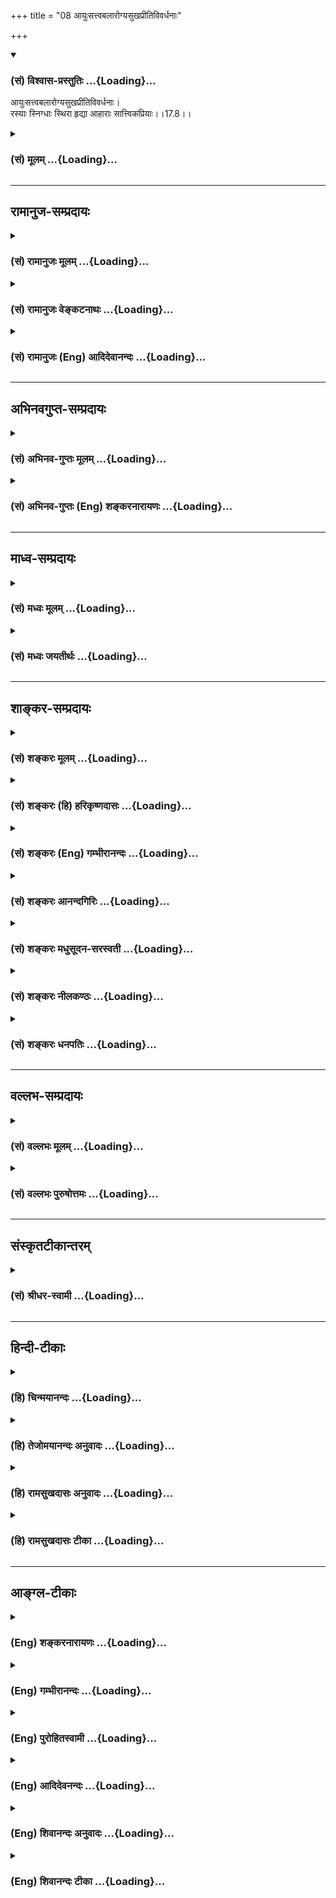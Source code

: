 +++
title = "08 आयुःसत्त्वबलारोग्यसुखप्रीतिविवर्धनाः"

+++
<div class="js_include" newlevelforh1="3" title="(सं) विश्वास-प्रस्तुतिः" unfilled url="/purANam/mahAbhAratam/06-bhIShma-parva/02-bhagavad-gItA-parva/saMskRtam/vishvAsa-prastutiH/17_shraddhA-traya-vibhA/08_AyuHsattvabalArog.md">
<details open><summary><h3>(सं) विश्वास-प्रस्तुतिः ...{Loading}...</h3></summary>

आयुःसत्त्वबलारोग्यसुखप्रीतिविवर्धनाः।  
रस्याः स्निग्धाः स्थिरा हृद्या आहाराः सात्त्विकप्रियाः।।17.8।।
</details>
</div>
<div class="js_include collapsed" newlevelforh1="3" title="(सं) मूलम्" unfilled url="/purANam/mahAbhAratam/06-bhIShma-parva/02-bhagavad-gItA-parva/saMskRtam/mUlam/17_shraddhA-traya-vibhA/08_AyuHsattvabalArog.md">
<details><summary><h3>(सं) मूलम् ...{Loading}...</h3></summary>

आयुःसत्त्वबलारोग्यसुखप्रीतिविवर्धनाः।  
रस्याः स्निग्धाः स्थिरा हृद्या आहाराः सात्त्विकप्रियाः।।17.8।।
</details>
</div>


_________________
## रामानुज-सम्प्रदायः
<div class="js_include collapsed" newlevelforh1="3" title="(सं) रामानुजः मूलम्" unfilled url="/purANam/mahAbhAratam/06-bhIShma-parva/02-bhagavad-gItA-parva/saMskRtam/rAmAnujaH/mUlam/17_shraddhA-traya-vibhA/08_AyuHsattvabalArog.md">
<details><summary><h3>(सं) रामानुजः मूलम् ...{Loading}...</h3></summary>

।।17.8।। सत्त्वगुणोपेतस्य सत्त्वमया आहाराः प्रिया भवन्ति। सत्त्वमयाः च
आहारा **आयु**र्विवर्धनाः पुनः अपि **सत्त्व**स्य विवर्धनाः। सत्त्वम्
अन्तःकरणम्; अन्तःकरणकार्यं ज्ञानम् इह सत्त्वशब्देन
उच्यते। सत्त्वात्सञ्जायते ज्ञानम् (गीता 14।17) इति सत्त्वस्य
ज्ञानविवृद्धिहेतुवचनात्। आहारः अपि सत्त्वमयो ज्ञानविवृद्धिहेतुः। तथा
**बलारोग्य**योः अपि विवर्धनाः; **सुख**प्रीत्योः अपि **विवर्धनाः।**
परिणामकाले स्वयम् एव सुखस्य विवर्धनाः; तथा प्रीतिहेतुभूतकर्मारम्भद्वारेण
प्रीतिवर्धनाः**रस्याः** मधुररसोपेताः; **स्निग्धाः** स्नेहयुक्ताः;
**स्थिराः** स्थिरपरिणामाः; **हृद्याः** रमणीयवेषाः; एवंविधाः सत्त्वमया
**आहाराः;** **सात्त्विक**स्य पुरुषस्य **प्रियाः।**

</details>
</div>
<div class="js_include collapsed" newlevelforh1="3" title="(सं) रामानुजः वेङ्कटनाथः" unfilled url="/purANam/mahAbhAratam/06-bhIShma-parva/02-bhagavad-gItA-parva/saMskRtam/rAmAnujaH/venkaTanAthaH/17_shraddhA-traya-vibhA/08_AyuHsattvabalArog.md">
<details><summary><h3>(सं) रामानुजः वेङ्कटनाथः ...{Loading}...</h3></summary>

  
  
।।17.8।। आयुर्विवर्धनत्वादय आहारगुणाः केचिदायुर्वेदादवगन्तव्याः;
केचिच्छास्त्रनिरपेक्षाः प्रत्यक्षत एव सिद्धाः पूर्वमेव सत्त्वविवृद्ध्या
हि सात्त्विकाहाररुचिरित्यभिप्रायेणाऽऽह -- पुनरपीति। आयुषः
सर्वपुरुषार्थनिष्पादनोपयोगित्वेन प्रथमग्रहणम् सत्त्वस्य तु विशेषतो
मुमुक्षोरपेक्षितत्वात्तदनन्तरोक्तिः। आहारशुद्धौ सत्त्वशुद्धिः
सत्त्वशुद्धौ ध्रुवा स्मृतिः \[छां.उ.7।26।2\] इति
श्रुतेरुपबृंहणार्थत्वादाहारसाध्यसत्त्वविवृद्धिज्ञानपर्यन्तेत्यभिप्रायेण
ज्ञाने सत्त्वशब्दमुपचारयितुं तत्कारणे तावदवतारयति --
सत्त्वमन्तःकरणमिति। द्रव्यासुव्यवसायेषु सत्त्वमस्त्री तु जन्तुषु
\[अमरः3।3।212\] इति ज्ञानविशेषे च सत्त्वशब्दः प्रयुक्तचर
इत्यभिप्रायेणाऽऽह -- अन्तःकरणकार्यं ज्ञानमिति। इह --
आहारशुद्धिश्रुत्युपबृंहणदशायामित्यर्थः। यथा तत्तद्द्रव्यगतानां रसादीनां
शरीरधात्वादिपोषकत्वेन शास्त्राभिहिततत्तद्द्रव्याणामपि तथा व्यपदेशः
तथेहापि सत्त्वगुणस्य ज्ञानविवृद्धिहेतुत्वे
तदाश्रयस्याहारद्रव्यस्यापीत्यभिप्रायेणाऽऽह -- सत्त्वात्सञ्जायते
ज्ञानमिति। बलारोग्ययोः सुखप्रीत्योश्च निरन्तरपाठः समुच्चित्य प्रवृत्त्या
परस्पराविनाभावविवक्षयेत्यभिप्रायेणबलारोग्ययोः सुखप्रीत्योरिति
द्वन्द्वविभजनम्। बलमिह प्राणाग्न्योरुपचयः आरोग्यं धातुसाम्यादि।
कर्मदोषाग्निधातुवैषम्येण हि रोगाः प्रादुष्पतन्ति। तस्य
रस्यत्वहृद्यत्वाभ्यां तादात्विकसुखजनकत्वसिद्धेस्तत्पौनरुक्त्यपरिहाराय
सुखवर्धकत्वंपरिणामकाल इति विशेषितम्।
प्रीतिवर्धकत्वाद्भेदप्रदर्शनायस्वयमेवेत्यद्वारकत्वोक्तिः।
यथोन्मादादिहेतुभूतानि द्रव्याणि भक्षितानि लोकोद्वेगादिजनककर्मद्वारा
पुरुषस्याप्रीतिं वर्धयन्ति तथा सत्त्वहेतुभूतान्यपि मङ्गलेषु लोकोपकारकेषु
परलोकादिहितेषु च कर्मसु प्रचोद्य तद्द्वारेण प्रीतिं
जनयन्तीत्यभिप्रायेणाऽऽहप्रीतिहेतुभूतकर्मारम्भद्वारेणेति। कट्वम्ल --
इत्यदिन  
  

</details>
</div>
<div class="js_include collapsed" newlevelforh1="3" title="(सं) रामानुजः (Eng) आदिदेवानन्दः" unfilled url="/purANam/mahAbhAratam/06-bhIShma-parva/02-bhagavad-gItA-parva/saMskRtam/rAmAnujaH/english/AdidevAnandaH/17_shraddhA-traya-vibhA/08_AyuHsattvabalArog.md">
<details><summary><h3>(सं) रामानुजः (Eng) आदिदेवानन्दः ...{Loading}...</h3></summary>

17.8 To a man endowed with Sattva, foods preponderating in Sattva become
dear. The foods preponderating in Sattva promote longevity. Again they
promote intellectual alertness. 'Sattva', means internal organ, viz.,
knowledge which is the effect of the internal organ is here meant by the
term Sattva. For the Sattva is the cause of growth of knowledge, as
declared in: 'From Sattva arises knowledge' (14.17). Even as the food
preponderant in Sattva is the cause of the growth of knowledge,
likewise, they promote strength and health; they also promote pleasure
and happiness. As the time of assimilation they, by themselves, promote
happiness, viz, by the performance of actions which cause happiness.
They are sweet, viz., abundant in sweet juices. They are mixed with oil,
viz., wholly oily. They are substantial, viz., they originate
substantial effects. They are agreeable viz., they appear to the eye in
beautiful forms. Food of this kind, full of Sattva-guna, is dear to the
person characterised by Sattva.

</details>
</div>


_________________
## अभिनवगुप्त-सम्प्रदायः
<div class="js_include collapsed" newlevelforh1="3" title="(सं) अभिनव-गुप्तः मूलम्" unfilled url="/purANam/mahAbhAratam/06-bhIShma-parva/02-bhagavad-gItA-parva/saMskRtam/abhinava-guptaH/mUlam/17_shraddhA-traya-vibhA/08_AyuHsattvabalArog.md">
<details><summary><h3>(सं) अभिनव-गुप्तः मूलम् ...{Loading}...</h3></summary>

।।17.7 -- 17.10।। आहारोऽपि सत्त्वादिभेदात् त्रिधा श्रद्धावत् +++(S omits
श्रद्धावत् )+++ तथा यज्ञतपोदानानि। तदुच्यते -- आहार इत्यादि तामसप्रियम्
इत्यन्तम्। याता यामाः यस्य।

</details>
</div>
<div class="js_include collapsed" newlevelforh1="3" title="(सं) अभिनव-गुप्तः (Eng) शङ्करनारायणः" unfilled url="/purANam/mahAbhAratam/06-bhIShma-parva/02-bhagavad-gItA-parva/saMskRtam/abhinava-guptaH/english/shankaranArAyaNaH/17_shraddhA-traya-vibhA/08_AyuHsattvabalArog.md">
<details><summary><h3>(सं) अभिनव-गुप्तः (Eng) शङ्करनारायणः ...{Loading}...</h3></summary>

17.8 See Comment under 17.10

</details>
</div>


_________________
## माध्व-सम्प्रदायः
<div class="js_include collapsed" newlevelforh1="3" title="(सं) मध्वः मूलम्" unfilled url="/purANam/mahAbhAratam/06-bhIShma-parva/02-bhagavad-gItA-parva/saMskRtam/madhvaH/mUlam/17_shraddhA-traya-vibhA/08_AyuHsattvabalArog.md">
<details><summary><h3>(सं) मध्वः मूलम् ...{Loading}...</h3></summary>

।।17.8।। प्रीतिरनन्तरिका। हृद्यत्वं दर्शने। स्थिराश्च न तदैव पक्वा
भवन्ति। तथा ह्याज्यादयः।

</details>
</div>
<div class="js_include collapsed" newlevelforh1="3" title="(सं) मध्वः जयतीर्थः" unfilled url="/purANam/mahAbhAratam/06-bhIShma-parva/02-bhagavad-gItA-parva/saMskRtam/madhvaH/jayatIrthaH/17_shraddhA-traya-vibhA/08_AyuHsattvabalArog.md">
<details><summary><h3>(सं) मध्वः जयतीर्थः ...{Loading}...</h3></summary>

।।17.8।। प्रीतिविवर्धनाः हृद्याः इत्येतयोरर्थभेदमाह -- **प्रीतिरि**ति।
**अनन्तरिके**ति ठन्प्रत्ययान्तम् सेवाव्यवहितकाल इत्यर्थः। प्रियं
तत्कालसौख्यदं इति वचनात्। दर्शनेऽनुभवे सति पश्चादपि यन्मनोहारित्वं
तद्धृद्यत्वम्। हृद्यं पश्चान्मनोहारि इति वचनादित्यर्थः। आहाराणां
क्षणिकानामभावात्कथं स्थिराः इति। विशेषणमित्यत आह -- **स्थिराश्चे**ति।
चस्त्वर्थः। प्रसिद्धं स्थैर्यं व्यावर्तयति। तदैवाचिरकाल एव पक्वा
निर्वृत्तपाकाश्चिरकालं देहे गुणप्रदा इत्यर्थः। असम्भवपरिहाराय तानुदाहरति
**तथा ही**ति।

</details>
</div>


_________________
## शाङ्कर-सम्प्रदायः
<div class="js_include collapsed" newlevelforh1="3" title="(सं) शङ्करः मूलम्" unfilled url="/purANam/mahAbhAratam/06-bhIShma-parva/02-bhagavad-gItA-parva/saMskRtam/shankaraH/mUlam/17_shraddhA-traya-vibhA/08_AyuHsattvabalArog.md">
<details><summary><h3>(सं) शङ्करः मूलम् ...{Loading}...</h3></summary>

।।17.8।। --,आयुश्च सत्त्वं च बलं च आरोग्यं च सुखं च प्रीतिश्च
**आयुःसत्त्वबलारोग्यसुखप्रीतयः** तासां **विवर्धनाः**
आयुःसत्त्वबलारोग्यसुखप्रीतिविवर्धनाः; ते च **रस्याः** रसोपेताः;
**स्निग्धाः** स्नेहवन्तः; **स्थिराः** चिरकालस्थायिनः देहे; **हृद्याः**
हृदयप्रियाः **आहाराः सात्त्विकप्रियाः** सात्त्विकस्य इष्टाः।।

</details>
</div>
<div class="js_include collapsed" newlevelforh1="3" title="(सं) शङ्करः (हि) हरिकृष्णदासः" unfilled url="/purANam/mahAbhAratam/06-bhIShma-parva/02-bhagavad-gItA-parva/saMskRtam/shankaraH/hindI/harikRShNadAsaH/17_shraddhA-traya-vibhA/08_AyuHsattvabalArog.md">
<details><summary><h3>(सं) शङ्करः (हि) हरिकृष्णदासः ...{Loading}...</h3></summary>

।।17.8।। आयु; बुद्धि; बल; आरोग्यता; सुख और प्रीति; इन सबको बढ़ानेवाले तथा
रस्यरसयुक्त; स्निग्ध -- चिकने; स्थिर -- शरीरमें बहुत कालतक ( साररूपसे )
रहनेवाले और हृद्य -- हृदयको प्रिय लगनेवाले ऐसे आहार **((৷৷)** भोजन
करनेके पदार्थ ) सात्त्विक पुरुषको प्रिय -- इष्ट होते हैं।

</details>
</div>
<div class="js_include collapsed" newlevelforh1="3" title="(सं) शङ्करः (Eng) गम्भीरानन्दः" unfilled url="/purANam/mahAbhAratam/06-bhIShma-parva/02-bhagavad-gItA-parva/saMskRtam/shankaraH/english/gambhIrAnandaH/17_shraddhA-traya-vibhA/08_AyuHsattvabalArog.md">
<details><summary><h3>(सं) शङ्करः (Eng) गम्भीरानन्दः ...{Loading}...</h3></summary>

17.8 Aharah, foods; ayuh-sattva-bala-arogya-sukha-priti-vivardhanah,
that augment life, firmneess of mind, strength, health delight; \[Life-a
brilliant life; firmness of mind or vigour; strength-ability of body and
organs; happiness-pleasure of mind; delight-great joy even at seeing
other persons prosperous.\] and which are rasyah, succulent; snigdhah,
oleaginous; sthirah, substantial, lasing in the body for long;
\[Beneficial to the body for long.\] and hrdyah, agreeable, to one's
liking; are sattvika-priyah, dear to one endowed with sattva.

</details>
</div>
<div class="js_include collapsed" newlevelforh1="3" title="(सं) शङ्करः आनन्दगिरिः" unfilled url="/purANam/mahAbhAratam/06-bhIShma-parva/02-bhagavad-gItA-parva/saMskRtam/shankaraH/AnandagiriH/17_shraddhA-traya-vibhA/08_AyuHsattvabalArog.md">
<details><summary><h3>(सं) शङ्करः आनन्दगिरिः ...{Loading}...</h3></summary>

।।17.8।। सात्त्विकप्रीतिविषयमाहारविशेषमुदाहरति -- **आयुरिति।**
आयुर्जीवनं; सत्त्वं चित्तस्थैर्यं; वीर्यं वा बलं कार्यकरणसामर्थ्यम्;
आरोग्यं नीरोगता; सुखमन्तराह्लादः; प्रीतिः परेषामपि संपन्नानां
दर्शनात्परमो हर्षस्तासां विवर्धनाः विवर्धयन्तीति व्युत्पत्तेः। रसोपेता
रसयितव्याः सरसाः। देहे चिरकालस्थायित्वं चिरशरीरोपकारहेतुत्वम्।

</details>
</div>
<div class="js_include collapsed" newlevelforh1="3" title="(सं) शङ्करः मधुसूदन-सरस्वती" unfilled url="/purANam/mahAbhAratam/06-bhIShma-parva/02-bhagavad-gItA-parva/saMskRtam/shankaraH/madhusUdana-sarasvatI/17_shraddhA-traya-vibhA/08_AyuHsattvabalArog.md">
<details><summary><h3>(सं) शङ्करः मधुसूदन-सरस्वती ...{Loading}...</h3></summary>

।।17.8।। आहारयज्ञतपोदानानां भेदः पञ्चदशभिर्व्याख्यायते।
तत्राहारभेदस्त्रिभिः -- आयुरित्यादिना। आयुश्चिरंजीवनं; सत्त्वं
चित्तधैर्यं बलवति दुःखेऽपि निर्विकारत्वापादकं; बलं शरीरसामर्थ्यं
स्वोचिते कार्ये श्रमाभावप्रयोजकं; आरोग्यं व्याध्यभावः;
भोजनानन्तराह्लादस्तृप्तिः प्रीतिः; भोजनकालेऽनभिरुचिराहित्यमिच्छौत्कट्यं
तेषां विवर्धना विशेषेण वृद्धिहेतवः; रस्या आस्वाद्या मधुररसप्रधानाः;
स्निग्धाः सहजेनागन्तुकेन वा स्नेहेन युक्ताः; स्थिरा रसाद्यंशेन शरीरे
चिरकालस्थायिनः; हृद्या हृदयंगमा दुर्गन्धाशुचित्वादिदृष्टादृष्टदोषशून्याः
आहाराश्चर्व्यचोष्यलेह्यपेयाः सात्त्विकानां प्रियाः। एतैर्लिङ्गैः
सात्त्विका ज्ञेयाः सात्त्विकत्वमभिलषद्भिश्चैत आदेया इत्यर्थः।

</details>
</div>
<div class="js_include collapsed" newlevelforh1="3" title="(सं) शङ्करः नीलकण्ठः" unfilled url="/purANam/mahAbhAratam/06-bhIShma-parva/02-bhagavad-gItA-parva/saMskRtam/shankaraH/nIlakaNThaH/17_shraddhA-traya-vibhA/08_AyuHsattvabalArog.md">
<details><summary><h3>(सं) शङ्करः नीलकण्ठः ...{Loading}...</h3></summary>

।।17.8।। आयुर्जीवनम्। सत्त्वमुत्साहः। बलं शक्तिः। आरोग्यं रोगराहित्यम्।
सुखं चित्तप्रसादः। प्रीतिरभिरुचिः। एतेषां विवर्धनाः वृद्धिकराः ते
आयुःसत्त्वबलारोग्यसुखप्रीतिविवर्धनाः; रस्याः रसोपेताः; स्निग्धाः;
स्नेहवन्तः; स्थिराः देहे रसांशेन चिरकालस्थायिनः; हृद्याः दृष्टमात्रा एव
हृदयप्रियाः; आहाराः घृतक्षीरसितादयः सात्त्विकप्रियाः।

</details>
</div>
<div class="js_include collapsed" newlevelforh1="3" title="(सं) शङ्करः धनपतिः" unfilled url="/purANam/mahAbhAratam/06-bhIShma-parva/02-bhagavad-gItA-parva/saMskRtam/shankaraH/dhanapatiH/17_shraddhA-traya-vibhA/08_AyuHsattvabalArog.md">
<details><summary><h3>(सं) शङ्करः धनपतिः ...{Loading}...</h3></summary>

।।17.8।। तत्र सात्त्विकप्रीतिविषयानाहारानादावुदाहरति -- आयुरिति।
आयुश्चिरजीवनं; सत्त्वमन्तःकरणधैर्यत्साहात्मकं; बलं कार्यकरणे
शरीरसामर्थ्यं; आरोग्यं नीरोगता; सुखमन्तराह्लादः दर्शनमात्रेण संतोषजन्यः;
प्रीतिः परेषामभिसंपन्नानां दर्शनात्परमो हर्षोऽभिरुचिर्वा। यद्वा
प्रीतिस्तृप्तिजन्या प्रसन्नता। आयुःसत्त्वबलारोग्यसुखप्रीतीनां विवर्धना
विशेषेण वृद्धिकाराः; रस्याः रसोपेताः शर्करादयः; स्त्रिग्धाः स्नेहवन्तो
दुग्धादयः; स्थिराः देहे चिरकालस्थायिनः चिरतरशीरोपकारहेतवः; हृद्याः
दृष्टादृष्टदोषशून्या हृदयप्रियाः एवंविदा आहाराः सात्त्विकस्य प्रियाः
इष्टाः। एतादृशाहारप्रीतिमन्तः सात्त्विकाः ज्ञेयाः
सात्त्विकत्वमभिलषद्भिश्चैत् आदेया इत्यर्थः।

</details>
</div>


_________________
## वल्लभ-सम्प्रदायः
<div class="js_include collapsed" newlevelforh1="3" title="(सं) वल्लभः मूलम्" unfilled url="/purANam/mahAbhAratam/06-bhIShma-parva/02-bhagavad-gItA-parva/saMskRtam/vallabhaH/mUlam/17_shraddhA-traya-vibhA/08_AyuHsattvabalArog.md">
<details><summary><h3>(सं) वल्लभः मूलम् ...{Loading}...</h3></summary>

।।17.8।। तत्र प्रथममाहाराः -- आयुरिति। सत्त्वगुणोपेतस्य सत्त्वमया आहाराः
प्रिया भवन्ति। ते चायुर्विवर्द्धनाः -- सत्त्वोपलक्षितं ज्ञानं
तदादिवर्द्धनाश्च। रस्याः मधुरसोपेताः स्नेहयुक्ताश्च; स्थिराः
स्थिरपरिणामाः; हृद्या रम्यस्वरूपाः एवंविधा अन्नरूपा आहाराः
सात्त्विकप्रियाः सत्त्वजनकाः प्रियाः सात्त्विकानां वा प्रियाः; क्षेमकरा
इति तात्पर्यार्थः।

</details>
</div>
<div class="js_include collapsed" newlevelforh1="3" title="(सं) वल्लभः पुरुषोत्तमः" unfilled url="/purANam/mahAbhAratam/06-bhIShma-parva/02-bhagavad-gItA-parva/saMskRtam/vallabhaH/puruShottamaH/17_shraddhA-traya-vibhA/08_AyuHsattvabalArog.md">
<details><summary><h3>(सं) वल्लभः पुरुषोत्तमः ...{Loading}...</h3></summary>

  
  
।।17.8।। एवं सावधानं कृत्वाऽऽह -- आयुरिति। आयुर्जीवितं; सत्त्वं हृदयं
शुद्धम्; बलं सामर्थ्यम्; आरोग्यं रोगाभावः; सुखं मनस्तोषः; प्रीतिः
स्नेहः; एतेषां विवर्द्धनाः; विशेषेण सफलतया धर्मादर्थोपयोगित्वेन
वृद्धिकराः। तत्र आयुर्वृद्धिकरः पर्वयज्ञावशेषः; सत्त्वसाधको
गुर्वाद्युच्छिष्टरूपः; बलकरः पितृदेवादिशेषः; आरोग्यकरो
जनन्याद्युपस्कृतः; सुखकरः सन्मार्गोपार्जितः; प्रीतिकरो मित्रादिगृहस्थः।
ते च स्वरूपतोऽप्येतादृशाः रस्याः रसयुक्ताः; स्निग्धाः स्नेहयुक्ताः;
स्थिराः चिरकालावस्थायित्वाद्देहपोषकाः; हृद्याः हृष्टा एव
हृदयानन्दकर्त्तारः। एतादृशा आहाराः सात्त्विकानां प्रियाः; भवन्तीति शेषः।
एवमाहारकर्तारः सात्त्विका ज्ञेया इत्यर्थः।  
  

</details>
</div>


_________________
## संस्कृतटीकान्तरम्
<div class="js_include collapsed" newlevelforh1="3" title="(सं) श्रीधर-स्वामी" unfilled url="/purANam/mahAbhAratam/06-bhIShma-parva/02-bhagavad-gItA-parva/saMskRtam/shrIdhara-svAmI/17_shraddhA-traya-vibhA/08_AyuHsattvabalArog.md">
<details><summary><h3>(सं) श्रीधर-स्वामी ...{Loading}...</h3></summary>

।।17.8।। तत्राहारत्रैविध्यमाह **-- आयुरिति त्रिभिः।** आयुर्जीवितम्;
सत्त्वमुत्साहः; बलं शक्तिः; आरोग्यं रोगराहित्यम्; सुखं चित्तप्रसादः;
प्रीतिरभिरुचिः; आयुरादीनां विवर्धनाः विशेषेण वृद्धिकरास्ते च रस्या
रसवन्तः; स्निग्धाः स्नेहयुक्ताः; स्थिरा देहे सारांशेन चिरकालावस्थायिनः;
हृद्या दृष्टमात्रा एव हृदयंगमाः एवंभूता आहारा भक्ष्यभोज्यादयः
सात्त्विकप्रियाः।

</details>
</div>


_________________
## हिन्दी-टीकाः
<div class="js_include collapsed" newlevelforh1="3" title="(हि) चिन्मयानन्दः" unfilled url="/purANam/mahAbhAratam/06-bhIShma-parva/02-bhagavad-gItA-parva/hindI/chinmayAnandaH/17_shraddhA-traya-vibhA/08_AyuHsattvabalArog.md">
<details><summary><h3>(हि) चिन्मयानन्दः ...{Loading}...</h3></summary>

।।17.8।। आध्यात्मिक प्रवृत्ति के सात्त्विक पुरुषों को स्वभावत वही आहार
रुचिकर होता है; जो आयुवर्धक हो; न कि केवल शरीर को स्थूल बनाने वाला आहार।
आहार ऐसा हो; जो ध्यानाभ्यास के लिए आवश्यक ओज प्रदान करे तथा विषयों के
प्रलोभनों से अविचलित रहने के लिए बल की वृद्धि करे। अरोग्यवर्धक आहार
सात्त्विक पुरुष को प्रिय होता है। उसी प्रकार प्रीति और मन की
प्रसन्नतावर्धक आहार सात्त्विक कहलाता है। भोज्य पदार्थों के गुणानुसार यहाँ
उन्हें चार भागों में वर्गीकृत किया गया है। वे हैं रस्या रसयुक्त; स्निग्ध
चिकनाई से युक्त; स्थिर और मनप्रसाद के अनुकूल हृद्या। सात्त्विक पुरुषों
को ऐसे समस्त पदार्थ स्वभावत प्रिय होते हैं; जो उपर्युक्त गुणों से युक्त
होते हैं अर्थात् आयुबलादि विवर्धक होते हैं। इसमें कोई सन्देह नहीं है कि
भोक्ता पर भोजन का प्रभाव पड़ता है। सामान्यत; मनुष्य जिस प्रकार का भोजन
करता है; वैसा ही प्रभाव उसके मन पर पड़ता है। उसी प्रकार मनुष्य का स्वभाव
उसके आहार की रुचि को नियन्त्रित करता है। यह देखा जाता है कि प्राणीमात्र
की किसी विशेष परिस्थिति में किसी आहार विशेष की तीव्र इच्छा होती है।
कुत्ते और बिल्ली रोगादि के कारण कभीकभी घास खाने लगते हैं; गाय लवण को
चाटती है; छोटे बालक मिट्टी खाते हैं और गर्भवती स्त्रियों को खटाई आदि
खाने की तीव्र इच्छा होती है।

</details>
</div>
<div class="js_include collapsed" newlevelforh1="3" title="(हि) तेजोमयानन्दः अनुवादः" unfilled url="/purANam/mahAbhAratam/06-bhIShma-parva/02-bhagavad-gItA-parva/hindI/tejomayAnandaH/anuvAdaH/17_shraddhA-traya-vibhA/08_AyuHsattvabalArog.md">
<details><summary><h3>(हि) तेजोमयानन्दः अनुवादः ...{Loading}...</h3></summary>

।।17.8।। आयु, सत्त्व (शुद्धि), बल, आरोग्य, सुख और प्रीति को प्रवृद्ध
करने वाले एवं रसयुक्त, स्निग्ध ( घी आदि की चिकनाई से युक्त) स्थिर तथा मन
को प्रसन्न करने वाले आहार अर्थात् भोज्य पदार्थ सात्त्विक पुरुषों को
प्रिय होते हैं।।

</details>
</div>
<div class="js_include collapsed" newlevelforh1="3" title="(हि) रामसुखदासः अनुवादः" unfilled url="/purANam/mahAbhAratam/06-bhIShma-parva/02-bhagavad-gItA-parva/hindI/rAmasukhadAsaH/anuvAdaH/17_shraddhA-traya-vibhA/08_AyuHsattvabalArog.md">
<details><summary><h3>(हि) रामसुखदासः अनुवादः ...{Loading}...</h3></summary>

।।17.8।। आयु, सत्त्वगुण, बल, आरोग्य, सुख और प्रसन्नता बढ़ानेवाले, स्थिर
रहनेवाले, हृदयको शक्ति देनेवाले, रसयुक्त तथा चिकने -- ऐसे आहार अर्थात्
भोजन करनेके पदार्थ सात्त्विक मनुष्यको प्रिय होते हैं।

</details>
</div>
<div class="js_include collapsed" newlevelforh1="3" title="(हि) रामसुखदासः टीका" unfilled url="/purANam/mahAbhAratam/06-bhIShma-parva/02-bhagavad-gItA-parva/hindI/rAmasukhadAsaH/TIkA/17_shraddhA-traya-vibhA/08_AyuHsattvabalArog.md">
<details><summary><h3>(हि) रामसुखदासः टीका ...{Loading}...</h3></summary>

।।17.8।।***व्याख्या --***  **आयुः --** जिन आहारोंके करनेसे मनुष्यकी
आयु बढ़ती है **सत्त्वम् --** सत्त्वगुण बढ़ता है **बलम् --** शरीर; मन;
बुद्धि आदिमें सात्त्विक बल एवं उत्साह पैदा होती है **आरोग्यः --**
शरीरमें नीरोगता बढ़ती है **सुखम् --** सुखशान्ति प्राप्त होती है और
**प्रीतिविवर्धनाः --** जिनको देखनेसे ही प्रीति पैदा होती है **(टिप्पणी
प₀ 841.3)**; वे अच्छे लगते हैं। इस प्रकारके **स्थिराः --** जो गरिष्ठ
नहीं; प्रत्युत सुपाच्य हैं और जिनका सार बहुत दिनतक शरीरमें शक्ति देता
रहता है और **हृद्याः --** हृदय; फेफड़े आदिको शक्ति देनेवाले तथा बुद्धि
आदिमें सौम्य भाव लानेवाले **रस्याः --** फल; दूध; खाँड़ आदि रसयुक्त
पदार्थ **स्निग्धाः --** घी; मक्खन; बादाम; काजू; किशमिश; सात्त्विक
पदार्थोंसे निकले हुए तेल आदि स्नेहयुक्त भोजनके पदार्थ; जो अच्छे पके हुए
तथा ताजे हैं।**आहाराः सात्त्विकप्रियाः --** ऐसे भोजनके (भोज्य; पेय;
लेह्य और चोष्य) पदार्थ सात्त्विक मनुष्यको प्यारे लगते हैं। अतः ऐसे
आहारमें रुचि होनेसे उसकी पहचान हो जाती है कि यह मनुष्य सात्त्विक है।

</details>
</div>


_________________
## आङ्ग्ल-टीकाः
<div class="js_include collapsed" newlevelforh1="3" title="(Eng) शङ्करनारायणः" unfilled url="/purANam/mahAbhAratam/06-bhIShma-parva/02-bhagavad-gItA-parva/english/shankaranArAyaNaH/17_shraddhA-traya-vibhA/08_AyuHsattvabalArog.md">
<details><summary><h3>(Eng) शङ्करनारायणः ...{Loading}...</h3></summary>

17.8. The foods that increase life, energy, strength, good health,
happiness and satisfaction; and which are delicious, soft, substantial
and pleasant to heart (stomach) - they are dear to the men of the Sattva
(Strand).

</details>
</div>
<div class="js_include collapsed" newlevelforh1="3" title="(Eng) गम्भीरानन्दः" unfilled url="/purANam/mahAbhAratam/06-bhIShma-parva/02-bhagavad-gItA-parva/english/gambhIrAnandaH/17_shraddhA-traya-vibhA/08_AyuHsattvabalArog.md">
<details><summary><h3>(Eng) गम्भीरानन्दः ...{Loading}...</h3></summary>

17.8 Foods that augment life, firmless of mind, strength, health,
happiness and delight, and which are succulent, oleaginous, substantial
and agreeable, are dear to one endowed with sattva.

</details>
</div>
<div class="js_include collapsed" newlevelforh1="3" title="(Eng) पुरोहितस्वामी" unfilled url="/purANam/mahAbhAratam/06-bhIShma-parva/02-bhagavad-gItA-parva/english/purohitasvAmI/17_shraddhA-traya-vibhA/08_AyuHsattvabalArog.md">
<details><summary><h3>(Eng) पुरोहितस्वामी ...{Loading}...</h3></summary>

17.8 The foods that prolong life and increase purity, vigour, health,
cheerfulness and happiness are those that are delicious, soothing,
substantial and agreeable. These are loved by the Pure.

</details>
</div>
<div class="js_include collapsed" newlevelforh1="3" title="(Eng) आदिदेवनन्दः" unfilled url="/purANam/mahAbhAratam/06-bhIShma-parva/02-bhagavad-gItA-parva/english/AdidevanandaH/17_shraddhA-traya-vibhA/08_AyuHsattvabalArog.md">
<details><summary><h3>(Eng) आदिदेवनन्दः ...{Loading}...</h3></summary>

17.8 Foods which promote longevity, intellectual alertness, strength,
health, pleasure and happiness and those that are sweet, oil,
substantial and agreeable, are dear to Sattvika men.

</details>
</div>
<div class="js_include collapsed" newlevelforh1="3" title="(Eng) शिवानन्दः अनुवादः" unfilled url="/purANam/mahAbhAratam/06-bhIShma-parva/02-bhagavad-gItA-parva/english/shivAnandaH/anuvAdaH/17_shraddhA-traya-vibhA/08_AyuHsattvabalArog.md">
<details><summary><h3>(Eng) शिवानन्दः अनुवादः ...{Loading}...</h3></summary>

17.8 The foods which increase life, purity, strength, health, joy and
cheerfulness (good appetite), which are savoury and oleaginous,
substantial and agreeable, are dear to the Sattvic (pure) people.

</details>
</div>
<div class="js_include collapsed" newlevelforh1="3" title="(Eng) शिवानन्दः टीका" unfilled url="/purANam/mahAbhAratam/06-bhIShma-parva/02-bhagavad-gItA-parva/english/shivAnandaH/TIkA/17_shraddhA-traya-vibhA/08_AyuHsattvabalArog.md">
<details><summary><h3>(Eng) शिवानन्दः टीका ...{Loading}...</h3></summary>

17.8 आयुःसत्त्वबलारोग्यसुखप्रीतिविवर्धनाः those which increase Ayus
(life); Sattva (purity); Bala (strength); Arogya (health); Sukha (joy);
Priti (cheerfulness and good appetite); रस्याः savoury; स्निग्धाः
oleaginous; स्थिराः substantial; हृद्याः agreeable; आहाराः the foods;
सात्त्विकप्रियाः are dear to Sattvic (pure).Commentary Pure food
increases the vitality and strength of those who eat it. It augments the
energy of the mind also.Sattva Cheerfulness purity inner; moral and
spiritual strength and courage that keep the mind steady even in great
distress.Bala Strength absence of fatigue even in doing difficult
work.Priti Absence of retching good appetite.Rasyah Sweet and
juicy.Sthirah Substantial which can last long in the body vitalising but
not difficult to digest.Hridyah The mere sight of the food is very
pleasing to the mind and it is free from odour of smoke or burnt
condition.Sattvic food produces cheerfulness; serenity and mental
clarity and helps the aspirants to enter into deep meditation and
maintain mental poise and nervous eilibrium. It supplies the maximum
energy to the body and the mind. It is very easily assimilated and
absorbed.A Sattvic man relishes juicy food and other foods which are
attractive in form; soft to touch and pleasant to taste; which are small
in bulk but great in nourishment like the words from the lips of a
spiritual preceptor. Sattvic food is highly conducive to health.Eat that
food which will develop Sattva in you. Milk; butter; fresh; ripe fruits;
almonds; green Dal; barley; Parwal; Torai; Karela; plantains; etc.; are
Sattvic. Abandon fish; meat; liors; eggs; etc.; ruthlessly if you want
to increase Sattva and attain Selfrealisation. The mind is formed of the
subtle portion of the food. जैसा अन्न वैसा मन As is the food so is the
mind says a Hindi proverb. If you take Sattvic food; the mind also will
be Sattvic. The seven elements (Dhatus) of the body (Chyle; blood;
flesh; fat; bone; marrow and semen) are formed out of food.Ideas or
concepts are generated in the mind corresponding to these seven
elements. As is the constitution of these elements; so is the
constitution of the mind. Just as water is rendered hot when the pot
that contains it is placed over the fire; so also the nature and
constitution of the mind is according to the nature and constitution of
the food or the seven elements.

</details>
</div>
